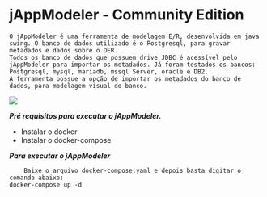 # jAppModeler - Community Edition

	O jAppModeler é uma ferramenta de modelagem E/R, desenvolvida em java swing. O banco de dados utilizado é o Postgresql, para gravar metadados e dados sobre o DER.
	Todos os banco de dados que possuem drive JDBC é acessível pelo jAppModeler para importar os metadados. Já foram testados os bancos: Postgresql, mysql, mariadb, mssql Server, oracle e DB2.
	A ferramenta possue a opção de importar os metadados do banco de dados, para modelagem visual do banco.
	

![ ](/home/icorrea/Pictures/jappmodeler01.png  "Visualizando um DER")
	
***Pré requisitos para executar o jAppModeler.***

- Instalar o docker 
- Instalar o docker-compose 

***Para executar o jAppModeler***

        Baixe o arquivo docker-compose.yaml e depois basta digitar o comando abaixo:
	docker-compose up -d
	
	